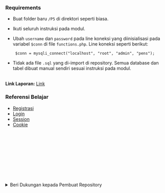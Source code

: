 ### Requirements
- Buat folder baru `/P5` di direktori seperti biasa.
- Ikuti seluruh instruksi pada modul.
- Ubah `username` dan `password` pada line koneksi yang diinisialisasi pada variabel `$conn` di file `functions.php`.
Line koneksi seperti berikut:

    ` $conn = mysqli_connect("localhost", "root", "admin", "pens");`
- Tidak ada file `.sql` yang di-import di repository. Semua database dan tabel dibuat manual sendiri sesuai instruksi pada modul. <br><br>

**Link Laporan:** [Link](https://www.dropbox.com/scl/fo/pod1d4qo4ei5d6d6pjsj0/ACX3R0Iw3_zRbxWIH2DDu7w?rlkey=lr1v07czunav5a56zhts60lfm&st=79knn7zd&dl=0)

### Referensi Belajar
- [Registrasi](https://youtu.be/b2jUL5RDI18)
- [Login](https://youtu.be/2pAApp655es)
- [Session](https://youtu.be/PiYKZ65dkqc)
- [Cookie](https://youtu.be/maW4kzHrdKQ)

<br><br><br><br><br>
---
<details>
<summary>Beri Dukungan kepada Pembuat Repository</summary>

Bantu pembuat repository ini untuk terus semangat membagikan kode secara terbuka dengan mendaftar akun baru Dropbox dengan menggunakan link di bawah ini:

[Link Daftar Dropbox](https://www.dropbox.com/referrals/AABzGDyS2hnNa7dDx0WNTpK-v9o7j14nA3c?src=global9)

Dropbox mirip dengan Google Drive, tempat penyimpanan cloud yang memungkinkan untuk menyimpan berbagai jenis file dan menyinkronkannya di berbagai perangkat. Namun, pembuat repository ini nampaknya akan kehabisan storage pada cloud tersebut untuk menyimpan kode-kode dan laporan kode ini di laptopnya.

Dengan mendaftar akun baru Dropbox melalui link di atas, teman-teman bisa membantu pembuat repository ini mendapatkan ruang penyimpanan tambahan yang dibutuhkan. Namun, pembuat juga ingin menekankan bahwa partisipasi teman-teman dalam mendaftar sepenuhnya bersifat sukarela. Jika teman-teman hanya ingin mengambil referensi kode tanpa mendaftar, itu sepenuhnya dimengerti dan pembuat menghargai keputusan teman-teman. Jika teman-teman memilih untuk mendaftar, pembuat sangat berterimakasih dan mengapresiasi dukungan teman-teman.

Selain itu, jika merasa kurang nyaman saat mendaftar, teman-teman bisa mendaftar dengan menggunakan akun yang berbeda selain akun yang biasa digunakan untuk mendaftar.

Terima kasih atas perhatian dan dukungan Teman-teman!

</details>